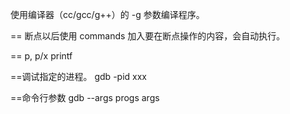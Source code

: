使用编译器（cc/gcc/g++）的 -g 参数编译程序。

==
断点以后使用 commands 加入要在断点操作的内容，会自动执行。

==
p, p/x
printf


==调试指定的进程。
gdb -pid xxx

==命令行参数
gdb --args progs args


